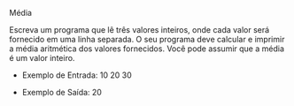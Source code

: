 Média 

Escreva um programa que lê três valores inteiros, onde cada
valor será fornecido em uma linha separada. O seu
programa deve calcular e imprimir a média aritmética dos
valores fornecidos. Você pode assumir que a média é um
valor inteiro.

- Exemplo de Entrada:
10
20
30

- Exemplo de Saída:
20
